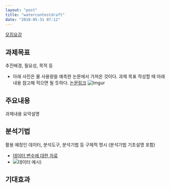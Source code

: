 ```yaml
---
layout: "post"
title: "watercontestdraft"
date: "2018-05-31 07:12"
---
```


[모집요강](https://www.kwater.or.kr/news/sub02/bigdata/guidPage.do?s_mid=1792)

## 과제목표
추진배경, 필요성, 목적 등

- 아래 사진은 물 사용량을 예측한 논문에서 가져온 것이다. 과제 목표 작성할 때 아래 내용 참고해 적으면 될 듯하다.  [논문링크](https://www.dropbox.com/s/usksz5ry5bflfoz/%EB%AC%BC%EC%88%98%EC%9A%94%20%EC%98%88%EC%B8%A1%ED%95%98%EB%8A%94%20%EB%B0%A9%EB%B2%95%EC%97%90%20%EB%8C%80%ED%95%B4%20%EC%84%A4%EB%AA%85%ED%95%9C%20%EC%A2%8B%EC%9D%80%20%EA%B8%80.pdf?dl=0)
![Imgur](https://i.imgur.com/zfLkzHl.png)

## 주요내용

과제내용 요약설명

## 분석기법
활용 예정인 데이터, 분석도구, 분석기법 등 구체적 명시 (분석기법 기초설명 포함)

- [데이터 변수에 대한 자료](https://www.kwater.or.kr/gov3/sub03/annoView.do?seq=2308&s_mid=1664)
- ![데이터 예시](https://i.imgur.com/tHioazZ.png))

## 기대효과
